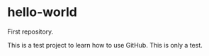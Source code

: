 # hello-world
First repository. 

This is a test project to learn how to use GitHub. This is only a test. 
